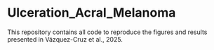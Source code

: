 # Ulceration_Acral_Melanoma
This repository contains all code to reproduce the figures and results presented in Vázquez-Cruz et al., 2025.

